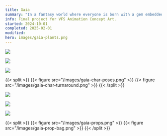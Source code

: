 ```yaml
---
title: Gaia
summary: "In a fantasy world where everyone is born with a gem embedded in their skin, Gaia, born without one, is cast out by society. She embarks on a challenging journey with an unexpected companion to find the mythical source of the gems and finally be accepted. But in searching for who she thought she was meant to be, she discovers something far more valuable: herself."
info: Final project for VFS Animation Concept Art.
started: 2024-10-01
completed: 2025-02-01
modified:
hero: images/gaia-plants.png
---
```


![](/images/gaia-keyart-waters.png)

![](/images/gaia-keyart-city.png)

![](/images/gaia-build-home.png)

{{< split >}}
    {{< figure src="/images/gaia-char-poses.png" >}}
    {{< figure src="/images/gaia-char-turnaround.png" >}}
{{< /split >}}

![](/images/gaia-char-kotlin.png)

![](/images/gaia-env-waters.png)

![](/images/gaia-plants.png)

{{< split >}}
    {{< figure src="/images/gaia-props.png" >}}
    {{< figure src="/images/gaia-prop-bag.png" >}}
{{< /split >}}
